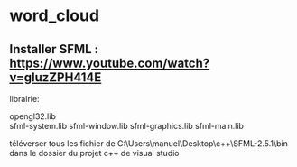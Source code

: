 # word_cloud



## Installer SFML : https://www.youtube.com/watch?v=gluzZPH414E

librairie: 

opengl32.lib <br>
sfml-system.lib
sfml-window.lib
sfml-graphics.lib
sfml-main.lib


téléverser tous les fichier de C:\Users\manuel\Desktop\c++\SFML-2.5.1\bin dans le dossier du projet c++ de visual studio
